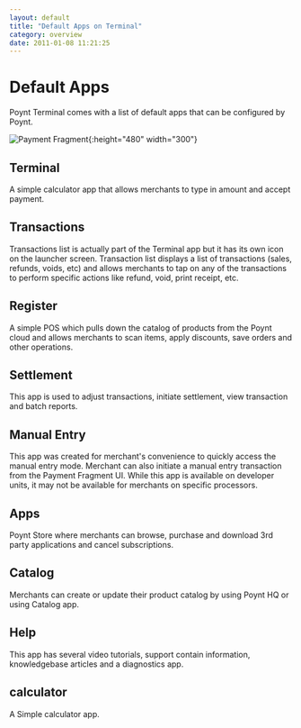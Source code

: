 ```yaml
---
layout: default
title: "Default Apps on Terminal"
category: overview
date: 2011-01-08 11:21:25
---
```


Default Apps
============

Poynt Terminal comes with a list of default apps that can be configured by Poynt.

![Payment Fragment]({{site.url}}/developer/assets/defaultapps.png){:height="480" width="300"}

## Terminal

A simple calculator app that allows merchants to type in amount and accept payment.

## Transactions

Transactions list is actually part of the Terminal app but it has its own icon on the launcher screen. Transaction list displays a list of transactions (sales, refunds, voids, etc) and allows merchants to tap on any of the transactions to perform specific actions like refund, void, print receipt, etc.

## Register

A simple POS which pulls down the catalog of products from the Poynt cloud and allows merchants to scan items, apply discounts, save orders and other operations.

## Settlement

This app is used to adjust transactions, initiate settlement, view transaction and batch reports.

## Manual Entry

This app was created for merchant's convenience to quickly access the manual entry mode. Merchant can also initiate a manual entry transaction from the Payment Fragment UI. While this app is available on developer units, it may not be available for merchants on specific processors.

## Apps

Poynt Store where merchants can browse, purchase and download 3rd party applications and cancel subscriptions.

## Catalog

Merchants can create or update their product catalog by using Poynt HQ or using Catalog app.

## Help

This app has several video tutorials, support contain information, knowledgebase articles and a diagnostics app.

## calculator

A Simple calculator app.

<!-- feedback widget -->
<SCRIPT type="text/javascript">window.doorbellOptions = { appKey: 'eDRWq9iHMZLMyue0tGGchA7bvMGCFBeaHm8XBDUSkdBFcv0cYCi9eDTRBEIekznx' };(function(w, d, t) { var hasLoaded = false; function l() { if (hasLoaded) { return; } hasLoaded = true; window.doorbellOptions.windowLoaded = true; var g = d.createElement(t);g.id = 'doorbellScript';g.type = 'text/javascript';g.async = true;g.src = 'https://embed.doorbell.io/button/6657?t='+(new Date().getTime());(d.getElementsByTagName('head')[0]||d.getElementsByTagName('body')[0]).appendChild(g); } if (w.attachEvent) { w.attachEvent('onload', l); } else if (w.addEventListener) { w.addEventListener('load', l, false); } else { l(); } if (d.readyState == 'complete') { l(); } }(window, document, 'SCRIPT')); </SCRIPT>
